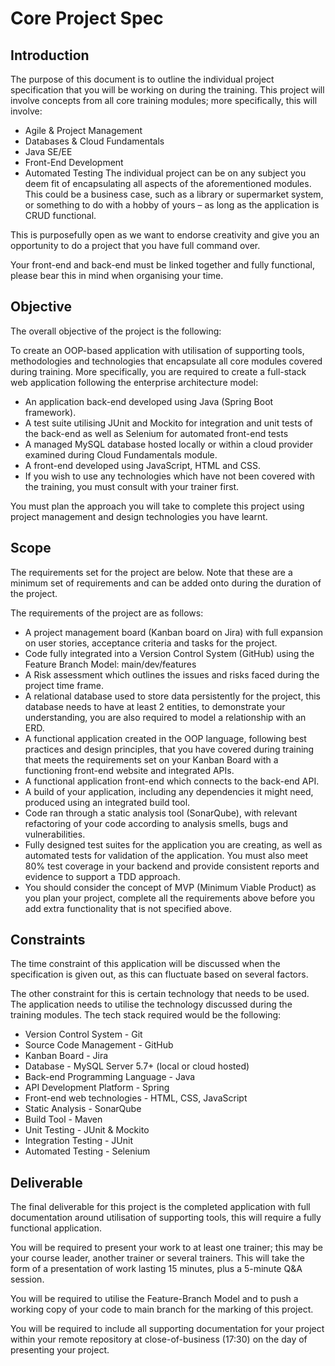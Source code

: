# Core Project Spec

## Introduction
The purpose of this document is to outline the individual project specification that you will be working on during the training. This project will involve concepts from all core training modules; more specifically, this will involve:

* Agile & Project Management
* Databases & Cloud Fundamentals
* Java SE/EE
* Front-End Development
* Automated Testing
The individual project can be on any subject you deem fit of encapsulating all aspects of the aforementioned modules. This could be a business case, such as a library or supermarket system, or something to do with a hobby of yours – as long as the application is CRUD functional.

This is purposefully open as we want to endorse creativity and give you an opportunity to do a project that you have full command over.

Your front-end and back-end must be linked together and fully functional, please bear this in mind when organising your time.



## Objective
The overall objective of the project is the following:

To create an OOP-based application with utilisation of supporting tools, methodologies and technologies that encapsulate all core modules covered during training.
More specifically, you are required to create a full-stack web application following the enterprise architecture model:

* An application back-end developed using Java (Spring Boot framework).
* A test suite utilising JUnit and Mockito for integration and unit tests of the back-end as well as Selenium for automated front-end tests
* A managed MySQL database hosted locally or within a cloud provider examined during Cloud Fundamentals module.
* A front-end developed using JavaScript, HTML and CSS.
* If you wish to use any technologies which have not been covered with the training, you must consult with your trainer first.

You must plan the approach you will take to complete this project using project management and design technologies you have learnt.



## Scope
The requirements set for the project are below. Note that these are a minimum set of requirements and can be added onto during the duration of the project.

The requirements of the project are as follows:

* A project management board (Kanban board on Jira) with full expansion on user stories, acceptance criteria and tasks for the project.
* Code fully integrated into a Version Control System (GitHub) using the Feature Branch Model: main/dev/features
* A Risk assessment which outlines the issues and risks faced during the project time frame.
* A relational database used to store data persistently for the project, this database needs to have at least 2 entities, to demonstrate your understanding, you are also required to model a relationship with an ERD.
* A functional application created in the OOP language, following best practices and design principles, that you have covered during training that meets the requirements set on your Kanban Board with a functioning front-end website and integrated APIs.
* A functional application front-end which connects to the back-end API.
* A build of your application, including any dependencies it might need, produced using an integrated build tool.
* Code ran through a static analysis tool (SonarQube), with relevant refactoring of your code according to analysis smells, bugs and vulnerabilities.
* Fully designed test suites for the application you are creating, as well as automated tests for validation of the application. You must also meet 80% test coverage in your backend and provide consistent reports and evidence to support a TDD approach.
* You should consider the concept of MVP (Minimum Viable Product) as you plan your project, complete all the requirements above before you add extra functionality that is not specified above.



## Constraints
The time constraint of this application will be discussed when the specification is given out, as this can fluctuate based on several factors.

The other constraint for this is certain technology that needs to be used. The application needs to utilise the technology discussed during the training modules. The tech stack required would be the following:

* Version Control System - Git
* Source Code Management - GitHub
* Kanban Board - Jira
* Database - MySQL Server 5.7+ (local or cloud hosted)
* Back-end Programming Language - Java
* API Development Platform - Spring
* Front-end web technologies - HTML, CSS, JavaScript
* Static Analysis - SonarQube
* Build Tool - Maven
* Unit Testing - JUnit & Mockito
* Integration Testing - JUnit
* Automated Testing - Selenium



## Deliverable
The final deliverable for this project is the completed application with full documentation around utilisation of supporting tools, this will require a fully functional application.

You will be required to present your work to at least one trainer; this may be your course leader, another trainer or several trainers. This will take the form of a presentation of work lasting 15 minutes, plus a 5-minute Q&A session.

You will be required to utilise the Feature-Branch Model and to push a working copy of your code to main branch for the marking of this project.

You will be required to include all supporting documentation for your project within your remote repository at close-of-business (17:30) on the day of presenting your project.